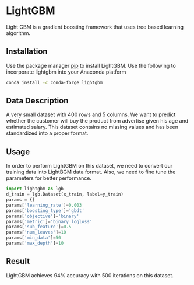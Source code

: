 # LightGBM
Light GBM is a gradient boosting framework that uses tree based learning algorithm.

## Installation

Use the package manager [pip](https://lightgbm.readthedocs.io/en/latest/Installation-Guide.html) to install LightGBM. Use the following to incorporate lightgbm into your Anaconda platform

```bash
conda install -c conda-forge lightgbm
```
## Data Description
A very small dataset with 400 rows and 5 columns. We want to predict whether the customer will buy the product from advertise given his age and estimated salary. This dataset contains no missing values and has been standardized into a proper format. 



## Usage
In order to perform LightGBM on this dataset, we need to convert our training data into LightBGM data format. Also, we need to fine tune the parameters for better performance.
```python
import lightgbm as lgb
d_train = lgb.Dataset(x_train, label=y_train)
params = {}
params['learning_rate']=0.003
params['boosting_type']='gbdt'
params['objective']='binary'
params['metric']='binary_logloss'
params['sub_feature']=0.5
params['num_leaves']=10
params['min_data']=50
params['max_depth']=10
```

## Result
LightGBM achieves 94% accuracy with 500 iterations on this dataset. 
